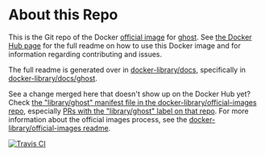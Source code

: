 # About this Repo

This is the Git repo of the Docker [official image](https://docs.docker.com/docker-hub/official_repos/) for [ghost](https://registry.hub.docker.com/_/ghost/). See [the Docker Hub page](https://registry.hub.docker.com/_/ghost/) for the full readme on how to use this Docker image and for information regarding contributing and issues.

The full readme is generated over in [docker-library/docs](https://github.com/docker-library/docs), specifically in [docker-library/docs/ghost](https://github.com/docker-library/docs/tree/master/ghost).

See a change merged here that doesn't show up on the Docker Hub yet? Check [the "library/ghost" manifest file in the docker-library/official-images repo](https://github.com/docker-library/official-images/blob/master/library/ghost), especially [PRs with the "library/ghost" label on that repo](https://github.com/docker-library/official-images/labels/library%2Fghost). For more information about the official images process, see the [docker-library/official-images readme](https://github.com/docker-library/official-images/blob/master/README.md).

[![Travis CI](https://img.shields.io/travis/docker-library/ghost/master.svg)](https://travis-ci.org/docker-library/ghost/branches)

<!-- THIS FILE IS GENERATED BY https://github.com/docker-library/docs/blob/master/generate-repo-stub-readme.sh -->
